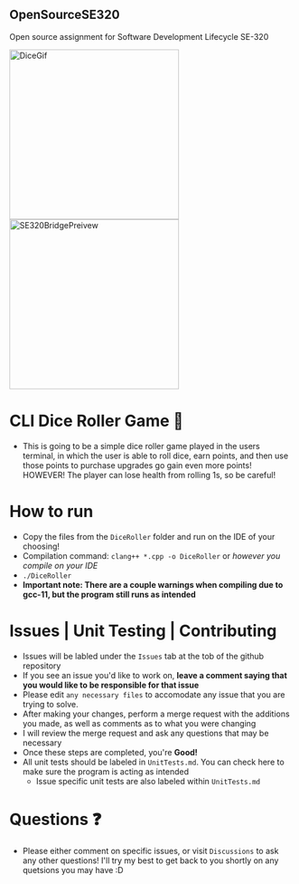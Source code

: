 ## OpenSourceSE320
Open source assignment for Software Development Lifecycle SE-320

<img width = "300" alt = "DiceGif" src = https://github.com/ATacoDev/OpenSourceSE320/assets/146070033/0d55f4c3-104f-4331-af1b-5a13140f6b9a>
<img width = "300" alt = "SE320BridgePreivew" src = https://github.com/ATacoDev/SE-320/assets/146070033/15db327d-d64d-432e-8176-ce8f42963369>

# CLI Dice Roller Game 🎲
- This is going to be a simple dice roller game played in the users terminal, in which the user is able to roll dice, earn points, and then use those points to purchase upgrades go gain even more points! HOWEVER! The player can lose health from rolling 1s, so be careful!
# How to run
- Copy the files from the `DiceRoller` folder and run on the IDE of your choosing!
- Compilation command: `clang++ *.cpp -o DiceRoller` or *however you compile on your IDE*
- `./DiceRoller`
- **Important note: There are a couple warnings when compiling due to gcc-11, but the program still runs as intended**
# Issues | Unit Testing | Contributing
- Issues will be labled under the `Issues` tab at the tob of the github repository
- If you see an issue you'd like to work on, **leave a comment saying that you would like to be responsible for that issue**
- Please edit `any necessary files` to accomodate any issue that you are trying to solve.
- After making your changes, perform a merge request with the additions you made, as well as comments as to what you were changing
- I will review the merge request and ask any questions that may be necessary
- Once these steps are completed, you're **Good!**
- All unit tests should be labeled in `UnitTests.md`. You can check here to make sure the program is acting as intended
    - Issue specific unit tests are also labeled within `UnitTests.md`

# Questions ❓
- Please either comment on specific issues, or visit `Discussions` to ask any other questions! I'll try my best to get back to you shortly on any quetsions you may have :D
